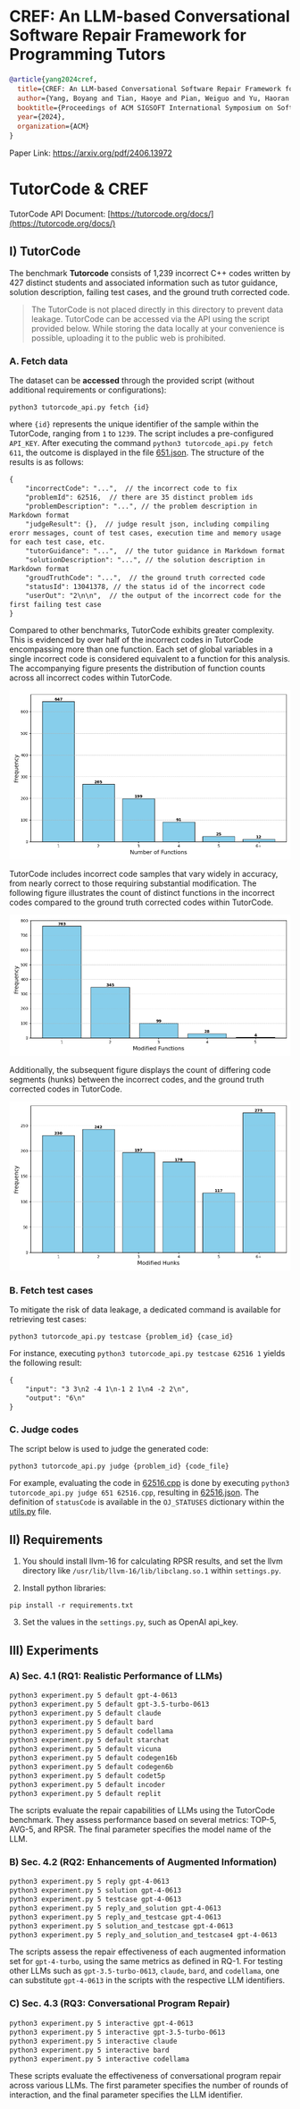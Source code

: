 # CREF: An LLM-based Conversational Software Repair Framework for Programming Tutors

```bibtex
@article{yang2024cref,
  title={CREF: An LLM-based Conversational Software Repair Framework for Programming Tutors},
  author={Yang, Boyang and Tian, Haoye and Pian, Weiguo and Yu, Haoran and Wang, Haitao and Klein, Jacques and Bissyand{\'e}, Tegawend{\'e} F and Jin, Shunfu},
  booktitle={Proceedings of ACM SIGSOFT International Symposium on Software Testing and Analysis (ISSTA)},
  year={2024},
  organization={ACM}
}
```

Paper Link: https://arxiv.org/pdf/2406.13972

# TutorCode & CREF

TutorCode API Document: [https://tutorcode.org/docs/](https://tutorcode.org/docs/)

<!-- ======= -->
<!-- This is the artifact of the paper "[CREF: An LLM-based Conversational Software Repair Framework for Programming Tutors](https://arxiv.org/pdf/2406.13972), Boyang Yang, Haoye Tian, Weiguo Pian, Haoran Yu, Haitao Wang, Jacques Klein, Tegawendé Bissyandé, and Shunfu Jin", [ISSTA 2024](https://2024.issta.org/track/issta-2024-papers). -->

## I) TutorCode
The benchmark **Tutorcode** consists of 1,239 incorrect C++ codes written by 427 distinct students and associated information such as tutor guidance, solution description, failing test cases, and the ground truth corrected code.

> The TutorCode is not placed directly in this directory to prevent data leakage. TutorCode can be accessed via the API using the script provided below. While storing the data locally at your convenience is possible, uploading it to the public web is prohibited.

### A. Fetch data

The dataset can be **accessed** through the provided script (without additional requirements or configurations):
```
python3 tutorcode_api.py fetch {id}
```

where `{id}` represents the unique identifier of the sample within the TutorCode, ranging from `1` to `1239`. The script includes a pre-configured `API_KEY`. After executing the command `python3 tutorcode_api.py fetch 611`, the outcome is displayed in the file [651.json](651.json). The structure of the results is as follows:

```
{
    "incorrectCode": "...",  // the incorrect code to fix
    "problemId": 62516,  // there are 35 distinct problem ids
    "problemDescription": "...", // the problem description in Markdown format
    "judgeResult": {},  // judge result json, including compiling erorr messages, count of test cases, execution time and memory usage for each test case, etc.
    "tutorGuidance": "...",  // the tutor guidance in Markdown format
    "solutionDescription": "...", // the solution description in Markdown format
    "groudTruthCode": "...",  // the ground truth corrected code
    "statusId": 13041378, // the status id of the incorrect code
    "userOut": "2\n\n",  // the output of the incorrect code for the first failing test case
}
```

Compared to other benchmarks, TutorCode exhibits greater complexity. This is evidenced by over half of the incorrect codes in TutorCode encompassing more than one function. Each set of global variables in a single incorrect code is considered equivalent to a function for this analysis. The accompanying figure presents the distribution of function counts across all incorrect codes within TutorCode.

![All Funcs](figures/tutorcode_funcs_all.png)

TutorCode includes incorrect code samples that vary widely in accuracy, from nearly correct to those requiring substantial modification. The following figure illustrates the count of distinct functions in the incorrect codes compared to the ground truth corrected codes within TutorCode.

![Diff Funcs](figures/tutorcode_funcs.png)

Additionally, the subsequent figure displays the count of differing code segments (hunks) between the incorrect codes, and the ground truth corrected codes in TutorCode.

![Diff Hunks](figures/tutorcode_hunks.png)

### B. Fetch test cases
To mitigate the risk of data leakage, a dedicated command is available for retrieving test cases:

```
python3 tutorcode_api.py testcase {problem_id} {case_id}
```

For instance, executing `python3 tutorcode_api.py testcase 62516 1` yields the following result:

```
{
    "input": "3 3\n2 -4 1\n-1 2 1\n4 -2 2\n",
    "output": "6\n"
}
```

### C. Judge codes
The script below is used to judge the generated code:

```
python3 tutorcode_api.py judge {problem_id} {code_file}
```

For example, evaluating the code in [62516.cpp](62516.cpp) is done by executing `python3 tutorcode_api.py judge 651 62516.cpp`, resulting in [62516.json](62516.json). The definition of `statusCode` is available in the `OJ_STATUSES` dictionary within the [utils.py](utils.py) file.

## II) Requirements

1. You should install llvm-16 for calculating RPSR results, and set the llvm directory like `/usr/lib/llvm-16/lib/libclang.so.1` within `settings.py`.

2. Install python libraries:

```
pip install -r requirements.txt
```

3. Set the values in the `settings.py`, such as OpenAI api_key.

## III) Experiments
### A) Sec. 4.1 (RQ1: Realistic Performance of LLMs)

```
python3 experiment.py 5 default gpt-4-0613
python3 experiment.py 5 default gpt-3.5-turbo-0613
python3 experiment.py 5 default claude
python3 experiment.py 5 default bard
python3 experiment.py 5 default codellama
python3 experiment.py 5 default starchat
python3 experiment.py 5 default vicuna
python3 experiment.py 5 default codegen16b
python3 experiment.py 5 default codegen6b
python3 experiment.py 5 default codet5p
python3 experiment.py 5 default incoder
python3 experiment.py 5 default replit
```

The scripts evaluate the repair capabilities of LLMs using the TutorCode benchmark. They assess performance based on several metrics: TOP-5, AVG-5, and RPSR. The final parameter specifies the model name of the LLM.

### B) Sec. 4.2 (RQ2: Enhancements of Augmented Information)

```
python3 experiment.py 5 reply gpt-4-0613
python3 experiment.py 5 solution gpt-4-0613
python3 experiment.py 5 testcase gpt-4-0613
python3 experiment.py 5 reply_and_solution gpt-4-0613
python3 experiment.py 5 reply_and_testcase gpt-4-0613
python3 experiment.py 5 solution_and_testcase gpt-4-0613
python3 experiment.py 5 reply_and_solution_and_testcase4 gpt-4-0613
```

The scripts assess the repair effectiveness of each augmented information set for `gpt-4-turbo`, using the same metrics as defined in RQ-1. For testing other LLMs such as `gpt-3.5-turbo-0613`, `claude`, `bard`, and `codellama`, one can substitute `gpt-4-0613` in the scripts with the respective LLM identifiers.

### C) Sec. 4.3 (RQ3: Conversational Program Repair)

```
python3 experiment.py 5 interactive gpt-4-0613
python3 experiment.py 5 interactive gpt-3.5-turbo-0613
python3 experiment.py 5 interactive claude
python3 experiment.py 5 interactive bard
python3 experiment.py 5 interactive codellama
```

These scripts evaluate the effectiveness of conversational program repair across various LLMs. The first parameter specifies the number of rounds of interaction, and the final parameter specifies the LLM identifier.

